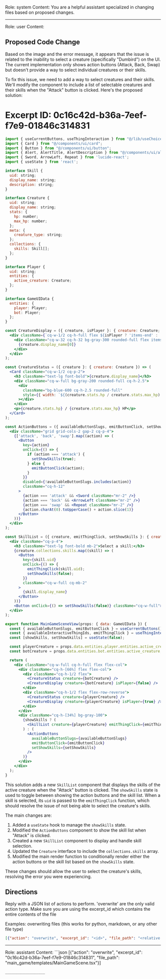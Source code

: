 Role: system
Content: You are a helpful assistant specialized in changing files based on proposed changes.
__________________
Role: user
Content: 
## Proposed Code Change
Based on the image and the error message, it appears that the issue is related to the inability to select a creature (specifically "Dumbird") on the UI. The current implementation only shows action buttons (Attack, Back, Swap) but doesn't provide a way to select individual creatures or their skills.

To fix this issue, we need to add a way to select creatures and their skills. We'll modify the component to include a list of selectable creatures and their skills when the "Attack" button is clicked. Here's the proposed solution:

# Excerpt ID: 0c16c42d-b36a-7eef-f7e9-01846c314831
```jsx main_game/templates/MainGameScene.tsx
import { useCurrentButtons, useThingInteraction } from "@/lib/useChoices.ts";
import { Card } from "@/components/ui/card";
import { Button } from "@/components/ui/button";
import { Alert, AlertTitle, AlertDescription } from "@/components/ui/alert";
import { Sword, ArrowLeft, Repeat } from 'lucide-react';
import { useState } from 'react';

interface Skill {
  uid: string;
  display_name: string;
  description: string;
}

interface Creature {
  uid: string;
  display_name: string;
  stats: {
    hp: number;
    max_hp: number;
  };
  meta: {
    creature_type: string;
  };
  collections: {
    skills: Skill[];
  };
}

interface Player {
  uid: string;
  entities: {
    active_creature: Creature;
  };
}

interface GameUIData {
  entities: {
    player: Player;
    bot: Player;
  };
}

const CreatureDisplay = ({ creature, isPlayer }: { creature: Creature; isPlayer: boolean }) => (
  <div className={`cq-w-1/2 cq-h-full flex ${isPlayer ? 'items-end' : 'items-start'} justify-center`}>
    <div className="cq-w-32 cq-h-32 bg-gray-300 rounded-full flex items-center justify-center">
      {creature.display_name[0]}
    </div>
  </div>
);

const CreatureStatus = ({ creature }: { creature: Creature }) => (
  <Card className="cq-w-1/2 cq-p-2">
    <h3 className="text-lg font-bold">{creature.display_name}</h3>
    <div className="cq-w-full bg-gray-200 rounded-full cq-h-2.5">
      <div
        className="bg-blue-600 cq-h-2.5 rounded-full"
        style={{ width: `${(creature.stats.hp / creature.stats.max_hp) * 100}%` }}
      ></div>
    </div>
    <p>{creature.stats.hp} / {creature.stats.max_hp} HP</p>
  </Card>
);

const ActionButtons = ({ availableButtonSlugs, emitButtonClick, setShowSkills }: { availableButtonSlugs: string[], emitButtonClick: (slug: string) => void, setShowSkills: (show: boolean) => void }) => (
  <div className="grid grid-cols-2 gap-2 cq-p-4">
    {['attack', 'back', 'swap'].map((action) => (
      <Button
        key={action}
        onClick={() => {
          if (action === 'attack') {
            setShowSkills(true);
          } else {
            emitButtonClick(action);
          }
        }}
        disabled={!availableButtonSlugs.includes(action)}
        className="cq-h-12"
      >
        {action === 'attack' && <Sword className="mr-2" />}
        {action === 'back' && <ArrowLeft className="mr-2" />}
        {action === 'swap' && <Repeat className="mr-2" />}
        {action.charAt(0).toUpperCase() + action.slice(1)}
      </Button>
    ))}
  </div>
);

const SkillList = ({ creature, emitThingClick, setShowSkills }: { creature: Creature, emitThingClick: (uid: string) => void, setShowSkills: (show: boolean) => void }) => (
  <div className="cq-p-4">
    <h3 className="text-lg font-bold mb-2">Select a skill:</h3>
    {creature.collections.skills.map((skill) => (
      <Button
        key={skill.uid}
        onClick={() => {
          emitThingClick(skill.uid);
          setShowSkills(false);
        }}
        className="cq-w-full cq-mb-2"
      >
        {skill.display_name}
      </Button>
    ))}
    <Button onClick={() => setShowSkills(false)} className="cq-w-full">Back</Button>
  </div>
);

export function MainGameSceneView(props: { data: GameUIData }) {
  const { availableButtonSlugs, emitButtonClick } = useCurrentButtons();
  const { availableInteractiveThingIds, emitThingClick } = useThingInteraction();
  const [showSkills, setShowSkills] = useState(false);

  const playerCreature = props.data.entities.player.entities.active_creature;
  const botCreature = props.data.entities.bot.entities.active_creature;

  return (
    <div className="cq-w-full cq-h-full flex flex-col">
      <div className="cq-h-[66%] flex flex-col">
        <div className="cq-h-1/2 flex">
          <CreatureStatus creature={botCreature} />
          <CreatureDisplay creature={botCreature} isPlayer={false} />
        </div>
        <div className="cq-h-1/2 flex flex-row-reverse">
          <CreatureStatus creature={playerCreature} />
          <CreatureDisplay creature={playerCreature} isPlayer={true} />
        </div>
      </div>
      <div className="cq-h-[34%] bg-gray-100">
        {showSkills ? (
          <SkillList creature={playerCreature} emitThingClick={emitThingClick} setShowSkills={setShowSkills} />
        ) : (
          <ActionButtons
            availableButtonSlugs={availableButtonSlugs}
            emitButtonClick={emitButtonClick}
            setShowSkills={setShowSkills}
          />
        )}
      </div>
    </div>
  );
}
```

This solution adds a new `SkillList` component that displays the skills of the active creature when the "Attack" button is clicked. The `showSkills` state is used to toggle between showing the action buttons and the skill list. When a skill is selected, its `uid` is passed to the `emitThingClick` function, which should resolve the issue of not being able to select the creature's skills.

The main changes are:

1. Added a `useState` hook to manage the `showSkills` state.
2. Modified the `ActionButtons` component to show the skill list when "Attack" is clicked.
3. Created a new `SkillList` component to display and handle skill selection.
4. Updated the `Creature` interface to include the `collections.skills` array.
5. Modified the main render function to conditionally render either the action buttons or the skill list based on the `showSkills` state.

These changes should allow the user to select the creature's skills, resolving the error you were experiencing.

## Directions
Reply with a JSON list of actions to perform. 'overwrite' are the only valid action type. 
Make sure you are using the excerpt_id which contains the entire contents of the file

Examples:
overwriting files (this works for python, markdown, or any other file type)
```json output_example1
[{"action": "overwrite", "excerpt_id": "<id>", "file_path": "<relative file path>"}]
```

__________________
Role: assistant
Content: ```json
[{"action": "overwrite", "excerpt_id": "0c16c42d-b36a-7eef-f7e9-01846c314831", "file_path": "main_game/templates/MainGameScene.tsx"}]
```
__________________
